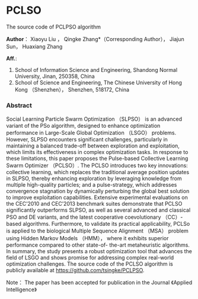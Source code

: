 # PCLSO
The source code of PCLPSO algorithm



**Author**： Xiaoyu Liu ， Qingke Zhang*（Corresponding Author）， Jiajun Sun， Huaxiang Zhang

**Aff.**: 
1) School of Information Science and Engineering, Shandong Normal University, Jinan, 250358, China 
2) School of Science and Engineering, The Chinese University of Hong Kong （Shenzhen）， Shenzhen, 518172, China

### Abstract
Social Learning Particle Swarm Optimization （SLPSO） is an advanced variant of the PSo algorithm, designed to enhance optimization performance in Large-Scale Global
Optimization （LSGO） problems. However, SLPSO encounters significant challenges, particularly in maintaining a balanced trade-off between exploration and exploitation, which
limits its effectiveness in complex optimization tasks. In response to these limitations, this paper proposes the Pulse-based Collective Learning Swarm Optimizer （PCLSO）. The
PCLSO introduces two key innovations: collective learning, which replaces the traditional average position updates in SLPSO, thereby enhancing exploration by leveraging
knowledge from multiple high-quality particles; and a pulse-strategy, which addresses convergence stagnation by dynamically perturbing the global best solution to improve
exploitation capabilities. Extensive experimental evaluations on the CEC’2010 and CEC’2013 benchmark suites demonstrate that PCLSO significantly outperforms SLPSO, as well
as several advanced and classical PSO and DE variants, and the latest cooperative coevolutionary （CC）-based algorithms. Furthermore, to validate its practical applicability, PCLSo
is applied to the biological Multiple Sequence Alignment （MSA） problem using Hidden Markov Models （HMM）， where it exhibits superior performance compared to other state-of-
the-art metaheuristic algorithms. In summary, the study presents a robust optimization tool that advances the field of LSGO and shows promise for addressing complex real-world
optimization challenges. The source code of the PCLSO algorithm is publicly available at https://github.com/tsingke/PCLPSO.


Note： The paper has been accepted for publication in the Journal 《Applied Intelligence》
